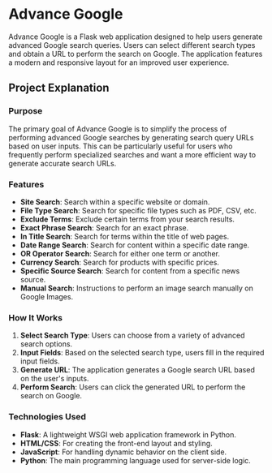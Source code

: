 # Advance Google

Advance Google is a Flask web application designed to help users generate advanced Google search queries. Users can select different search types and obtain a URL to perform the search on Google. The application features a modern and responsive layout for an improved user experience.

## Project Explanation

### Purpose

The primary goal of Advance Google is to simplify the process of performing advanced Google searches by generating search query URLs based on user inputs. This can be particularly useful for users who frequently perform specialized searches and want a more efficient way to generate accurate search URLs.

### Features

- **Site Search**: Search within a specific website or domain.
- **File Type Search**: Search for specific file types such as PDF, CSV, etc.
- **Exclude Terms**: Exclude certain terms from your search results.
- **Exact Phrase Search**: Search for an exact phrase.
- **In Title Search**: Search for terms within the title of web pages.
- **Date Range Search**: Search for content within a specific date range.
- **OR Operator Search**: Search for either one term or another.
- **Currency Search**: Search for products with specific prices.
- **Specific Source Search**: Search for content from a specific news source.
- **Manual Search**: Instructions to perform an image search manually on Google Images.

### How It Works

1. **Select Search Type**: Users can choose from a variety of advanced search options.
2. **Input Fields**: Based on the selected search type, users fill in the required input fields.
3. **Generate URL**: The application generates a Google search URL based on the user's inputs.
4. **Perform Search**: Users can click the generated URL to perform the search on Google.

### Technologies Used

- **Flask**: A lightweight WSGI web application framework in Python.
- **HTML/CSS**: For creating the front-end layout and styling.
- **JavaScript**: For handling dynamic behavior on the client side.
- **Python**: The main programming language used for server-side logic.